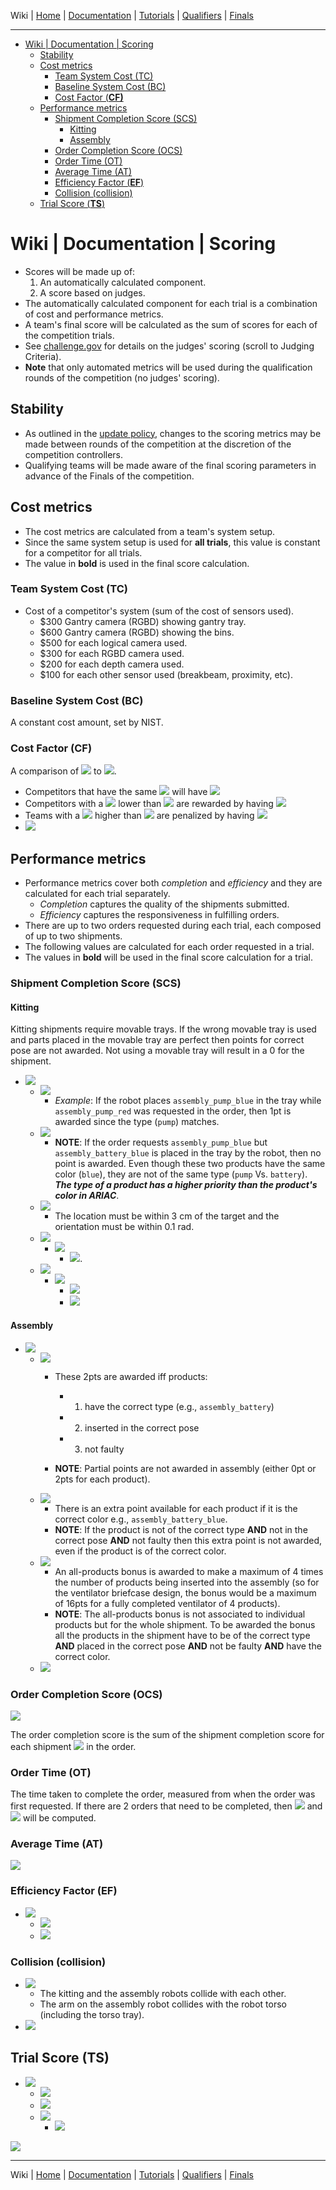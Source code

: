 Wiki | [Home](../../README.md) | [Documentation](../documentation/documentation.md) | [Tutorials](../tutorials/tutorials.md) | [Qualifiers](../qualifiers/qualifier.md) | [Finals](../finals/finals.md)

-------------------------------------------------

- [Wiki | Documentation | Scoring](#wiki--documentation--scoring)
  - [Stability](#stability)
  - [Cost metrics](#cost-metrics)
    - [Team System Cost (TC)](#team-system-cost-tc)
    - [Baseline System Cost (BC)](#baseline-system-cost-bc)
    - [Cost Factor (**CF)**](#cost-factor-cf)
  - [Performance metrics](#performance-metrics)
    - [Shipment Completion Score (SCS)](#shipment-completion-score-scs)
      - [Kitting](#kitting)
      - [Assembly](#assembly)
    - [Order Completion Score (OCS)](#order-completion-score-ocs)
    - [Order Time (OT)](#order-time-ot)
    - [Average Time (AT)](#average-time-at)
    - [Efficiency Factor (**EF**)](#efficiency-factor-ef)
    - [Collision (collision)](#collision-collision)
  - [Trial Score (**TS**)](#trial-score-ts)

# Wiki | Documentation | Scoring

- Scores will be made up of:
  1. An automatically calculated component.
  2. A score based on judges.
- The automatically calculated component for each trial is a combination of cost and performance metrics.
- A team's final score will be calculated as the sum of scores for each of the competition trials.
- See [challenge.gov](https://www.challenge.gov/challenge/ariac/) for details on the judges' scoring (scroll to Judging Criteria).
- **Note** that only automated metrics will be used during the qualification rounds of the competition (no judges' scoring).

## Stability

- As outlined in the [update policy](update_policy.md), changes to the scoring metrics may be made between rounds of the competition at the discretion of the competition controllers.
- Qualifying teams will be made aware of the final scoring parameters in advance of the Finals of the competition.

## Cost metrics

- The cost metrics are calculated from a team's system setup.
- Since the same system setup is used for **all trials**, this value is constant for a competitor for all trials.
- The value in **bold** is used in the final score calculation.

### Team System Cost (TC)

- Cost of a competitor's system (sum of the cost of sensors used).
  - $300 Gantry camera (RGBD) showing gantry tray.
  - $600 Gantry camera (RGBD) showing the bins.
  - $500 for each logical camera used.
  - $300 for each RGBD camera used.
  - $200 for each depth camera used.
  - $100 for each other sensor used (breakbeam, proximity, etc).
  
### Baseline System Cost (BC)

A constant cost amount, set by NIST.

### Cost Factor (**CF)**

A comparison of <img src="https://render.githubusercontent.com/render/math?math=BC"> to <img src="https://render.githubusercontent.com/render/math?math=TC">.
   - Competitors that have the same <img src="https://render.githubusercontent.com/render/math?math=TC"> will have <img src="https://render.githubusercontent.com/render/math?math=\mathbf{CF} = 1">
   - Competitors with a <img src="https://render.githubusercontent.com/render/math?math=TC"> lower than <img src="https://render.githubusercontent.com/render/math?math=BC"> are rewarded by having  <img src="https://render.githubusercontent.com/render/math?math=\mathbf{CF} > 1"> 
   - Teams with a <img src="https://render.githubusercontent.com/render/math?math=TC"> higher than <img src="https://render.githubusercontent.com/render/math?math=BC"> are penalized by having  <img src="https://render.githubusercontent.com/render/math?math=\mathbf{CF} < 1">
   - <img src="https://render.githubusercontent.com/render/math?math=\mathbf{CF} = \frac{BC}{TC}\,\text{where}\,BC = 8200">
   <!-- - **CF** = (BC / TC) where BC = 10000 -->

   <!--* `CF = (BC / TC)` where `BC = 1700`-->

## Performance metrics

- Performance metrics cover both *completion* and *efficiency* and they are calculated for each trial separately.
  - *Completion* captures the quality of the shipments submitted.
  - *Efficiency* captures the responsiveness in fulfilling orders.
- There are up to two orders requested during each trial, each composed of up to two shipments.
- The following values are calculated for each order requested in a trial.
- The values in **bold** will be used in the final score calculation for a trial.

<!-- **Note** that products must be placed onto the base of the shipping box to count for scoring, not on top of other products. -->
### Shipment Completion Score (SCS)

#### Kitting

Kitting shipments require movable trays. If the wrong movable tray is used and parts placed in the movable tray are perfect then points for correct pose are not awarded. Not using a movable tray will result in a 0 for the shipment.

- <img src="https://render.githubusercontent.com/render/math?math=\text{For each product}\,i\,\text{in a shipment of}\, n\,\text{products,}\, SCS=(\sum_{i=1}^{n}PCT_{i}%2BPCC_{i}%2BPCP_{i}%2Bbonus)\times destination,\,\text{where:}">
  
  - <img src="https://render.githubusercontent.com/render/math?math=\text{Product correct type (}PCT_i\text{): 1pt if product}\, i\, \text{ is of the correct type and touching the tray.}"> 
  
    - *Example*: If the robot places `assembly_pump_blue` in the tray while `assembly_pump_red` was requested in the order, then 1pt is awarded since the type (`pump`) matches.
  - <img src="https://render.githubusercontent.com/render/math?math=\text{Product correct color (}PCC_i\text{): 1pt if product}\,i\, \text{ has the correct color.}"> 

    - **NOTE**: If the order requests `assembly_pump_blue` but `assembly_battery_blue` is placed in the tray by the robot, then no point is awarded. Even though these two products have the same color (`blue`), they are not of the same type (`pump` Vs. `battery`). ***The type of a product has a higher priority than the product's color in ARIAC***.

  - <img src="https://render.githubusercontent.com/render/math?math=\text{Product correct pose (}PCP_i\text{): 1pt if product}\,i\,\text{is in the correct pose in the tray.}"> 
  
    - The location must be within 3 cm of the target and the orientation must be within 0.1 rad.
  
  - <img src="https://render.githubusercontent.com/render/math?math=\text{All products bonus (}bonus\text{): Points totaling the number of products}\, n\,\text{in the shipment}.">
  
    - <img src="https://render.githubusercontent.com/render/math?math=\text{For}\,n\,\text{products in the shipment,}\,bonus=n\, \text{iff the following is true for each product}\, i :"> 
  
      - <img src="https://render.githubusercontent.com/render/math?math=PCT_{i}=1\wedge PCC_{i}=1\wedge PCP_{i}=1\wedge\,\text{product}\,i\, \text{is not faulty}">.
  
  - <img src="https://render.githubusercontent.com/render/math?math=\text{Destination (}destination\text{): Wrong destinations will set the score for the shipment to 0.}">

    - <img src="https://render.githubusercontent.com/render/math?math=\text{For kitting shipments, }\,destination=dest_{agv}\times dest_{as}">
      
      - <img src="https://render.githubusercontent.com/render/math?math=\text{If a kitting shipment is built on the wrong AGV then}\,dest_{agv}=0\,\text{otherwise,}\,dest_{agv}=1">
      - <img src="https://render.githubusercontent.com/render/math?math=\text{If a kitting shipment is delivered to the wrong assembly station then}\,dest_{as}=0,\text{otherwise,}\,dest_{as}=1">
 

#### Assembly

- <img src="https://render.githubusercontent.com/render/math?math=\text{For each product}\,i\,\text{in a shipment of} n \text{products},\, SCS=(\sum_{i=1}^{n}success_{i}%2Bcolor_{i}%2Bbonus)\times destination,\, \text{where:}">

  - <img src="https://render.githubusercontent.com/render/math?math=success_{i}=2\text{pts for each product successfully assembled.}">

    - These 2pts are awarded iff products: 
      - 1. have the correct type (e.g., `assembly_battery`)
      - 2. inserted in the correct pose
      - 3. not faulty

    - **NOTE**: Partial points are not awarded in assembly (either 0pt or 2pts for each product).
  
  - <img src="https://render.githubusercontent.com/render/math?math=color_{i}=1\text{pt for each product}\, i\,\text{if}\,success_{i}=2\,\text{AND the color is correct.}">
    
    - There is an extra point available for each product if it is the correct color e.g., `assembly_battery_blue`. 
    - **NOTE**: If the product is not of the correct type **AND** not in the correct pose **AND** not faulty then this extra point is not awarded, even if the product is of the correct color.
  
  - <img src="https://render.githubusercontent.com/render/math?math=bonus = 4\times n\,\text{for}\,n\,\text{products in the shipment iff}\, success_{i}=2\,\text{AND}\,color_{i}=1\,\text{for each product}\,i\,\text{in the shipment. Otherwise}\,bonus = 0.">
  
    - An all-products bonus is awarded to make a maximum of 4 times the number of products being inserted into the assembly (so for the ventilator briefcase design, the bonus would be a maximum of 16pts for a fully completed ventilator of 4 products).
    - **NOTE**: The all-products bonus is not associated to individual products but for the whole shipment. To be awarded the bonus all the products in the shipment have to be of the correct type **AND** placed in the correct pose **AND** not be faulty **AND** have the correct color.
   - <img src="https://render.githubusercontent.com/render/math?math=destination=0\,\text{if the briefcase was assembled  at the wrong assembly station, otherwise}\,destination=1.">

### Order Completion Score (OCS)

<img src="https://render.githubusercontent.com/render/math?math=OCS=\sum_{n=1}^{2} SCS_{n}">

The order completion score is the sum of the shipment completion score for each shipment  <img src="https://render.githubusercontent.com/render/math?math=n"> in the order.

### Order Time (OT)

The time taken to complete the order, measured from when the order was first requested. If there are 2 orders that need to be completed, then <img src="https://render.githubusercontent.com/render/math?math=OT_1"> and <img src="https://render.githubusercontent.com/render/math?math=OT_2"> will be computed.

### Average Time (AT)

<img src="https://render.githubusercontent.com/render/math?math=\text{Average time for all competitors to complete the order. If there are 2 orders that need to be completed then}\,AT_1\,\text{and}\,AT_2\,\text{will be computed}">

<!-- Average time for all competitors to complete the order. If there are 2 orders that need to be completed then <img src="https://render.githubusercontent.com/render/math?math=AT_1"> and <img src="https://render.githubusercontent.com/render/math?math=AT_2"> will be computed. -->

### Efficiency Factor (**EF**)

- <img src="https://render.githubusercontent.com/render/math?math=EF=\frac{AT}{OT}">

  - <img src="https://render.githubusercontent.com/render/math?math=\text{A comparison of a competitor's order time compared to all other competitors.}">

  - <img src="https://render.githubusercontent.com/render/math?math=\text{If there are 2 orders that need to be completed then}\,EF_1=\frac{AT_1}{OT_1}\,\text{and}\,EF_2=\frac{AT_2}{OT_2}">

### Collision (collision)

- <img src="https://render.githubusercontent.com/render/math?math=collision=0\,\text{in the following cases:}">
  
  - The kitting and the assembly robots collide with each other.
  - The arm on the assembly robot collides with the robot torso (including the torso tray).
- <img src="https://render.githubusercontent.com/render/math?math=\text{Otherwise,}\,collision=1">

## Trial Score (**TS**)

- <img src="https://render.githubusercontent.com/render/math?math=\text{The final trial score}\,\mathbf{TS}\,\text{for a trial is calculated as follows:}">
  
  - <img src="https://render.githubusercontent.com/render/math?math=\let \mathbf{CS_j}, \mathbf{EF_j}\,\text{be the values for the}\,\mathbf{j^{th}}\,\text{order in a trial,}\, \mathbf{j=1,2}">
  - <img src="https://render.githubusercontent.com/render/math?math=\let \mathbf{h=3}\,\text{as a high-priority factor that encourages quick response to the second (higher priority) order that is issued.}">
  -  <img src="https://render.githubusercontent.com/render/math?math=penalty:\,\text{1pt for each part dropped on the floor (intentionally or not).}">
  
     -  <img src="https://render.githubusercontent.com/render/math?math=\text{Competitors should use the faulty part collector to discard faulty products.}">

<img src="https://render.githubusercontent.com/render/math?math=\mathbf{TS} = (collision \times (\mathbf{CF} \times avg(\sum_{j=1}^{2}\mathbf{CS_j})%2B\mathbf{EF_1} \times \mathbf{CS_1}%2B\mathbf{EF_2}\times \mathbf{CS_2}\times \mathbf{h})) - penalty">

<!-- ```
TS = COL * (
           CF * average(CS)
           + EF1 * CS1
           + EF2 * CS2 * h
           )
``` -->

-------------------------------------------------

Wiki | [Home](../../README.md) | [Documentation](../documentation/documentation.md) | [Tutorials](../tutorials/tutorials.md) | [Qualifiers](../qualifiers/qualifier.md) | [Finals](../finals/finals.md)
